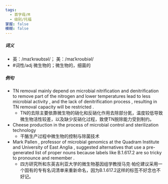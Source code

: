 ```yaml
---
tags:
  - 首字母/M
  - 级别/托福
掌握: false
模糊: false
---
```

##### 词义
- 英：/maɪˈkrəʊbɪəl/； 美：/maɪˈkroʊbiəl/
- #词性/adj  微生物的；微生物的，细菌的
##### 例句
- TN removal mainly depend on microbial nitrification and denitrification to remove part of the nitrogen and lower temperatures lead to less microbial activity , and the lack of denitrification process , resulting in TN removal capacity will be restricted .
	- TN的去除主要依靠微生物的硝化和反硝化作用去除部分氮，温度较低导致微生物活性较差，以及缺少反硝化过程，致使TN脱除能力受到制约。
- Cheese production in the process of microbial control and sterilization technology
	- 干酪生产过程中微生物的控制与除菌技术
- Mark Pallen , professor of microbial genomics at the Quadram Institute and University of East Anglia , suggested alternatives that use a pre-generated list of proper nouns because labels like B.1.617.2 are so tricky to pronounce and remember .
	- 四方研究所和东英吉利亚大学的微生物基因组学教授马克·帕伦建议采用一个固有的专有名词清单来重新命名，因为B.1.617.2这样的标签不好念也不好记。
